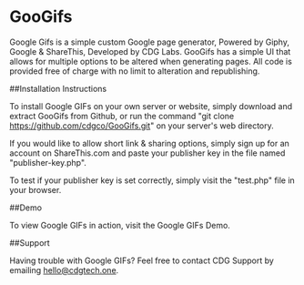 # GooGifs

Google Gifs is a simple custom Google page generator, Powered by Giphy, Google & ShareThis, Developed by CDG Labs. GooGifs has a simple UI that allows for multiple options to be altered when generating pages. All code is provided free of charge with no limit to alteration and republishing.

##Installation Instructions

To install Google GIFs on your own server or website, simply download and extract GooGifs from Github, or run the command "git clone https://github.com/cdgco/GooGifs.git" on your server's web directory.

If you would like to allow short link & sharing options, simply sign up for an account on ShareThis.com and paste your publisher key in the file named "publisher-key.php".

To test if your publisher key is set correctly, simply visit the "test.php" file in your browser.

##Demo

To view Google GIFs in action, visit the Google GIFs Demo.

##Support

Having trouble with Google GIFs? Feel free to contact CDG Support by emailing hello@cdgtech.one.
